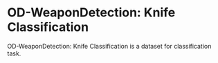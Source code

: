 # OD-WeaponDetection: Knife Classification

OD-WeaponDetection: Knife Classification is a dataset for classification task.